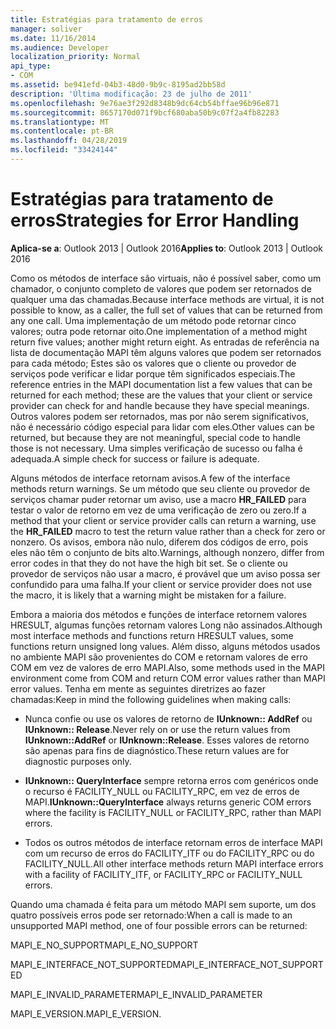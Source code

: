 ```yaml
---
title: Estratégias para tratamento de erros
manager: soliver
ms.date: 11/16/2014
ms.audience: Developer
localization_priority: Normal
api_type:
- COM
ms.assetid: be941efd-04b3-48d0-9b9c-8195ad2bb58d
description: 'Última modificação: 23 de julho de 2011'
ms.openlocfilehash: 9e76ae3f292d8348b9dc64cb54bffae96b96e871
ms.sourcegitcommit: 8657170d071f9bcf680aba50b9c07f2a4fb82283
ms.translationtype: MT
ms.contentlocale: pt-BR
ms.lasthandoff: 04/28/2019
ms.locfileid: "33424144"
---
```

# <a name="strategies-for-error-handling"></a><span data-ttu-id="c4faf-103">Estratégias para tratamento de erros</span><span class="sxs-lookup"><span data-stu-id="c4faf-103">Strategies for Error Handling</span></span>

  
  
<span data-ttu-id="c4faf-104">**Aplica-se a**: Outlook 2013 | Outlook 2016</span><span class="sxs-lookup"><span data-stu-id="c4faf-104">**Applies to**: Outlook 2013 | Outlook 2016</span></span> 
  
<span data-ttu-id="c4faf-105">Como os métodos de interface são virtuais, não é possível saber, como um chamador, o conjunto completo de valores que podem ser retornados de qualquer uma das chamadas.</span><span class="sxs-lookup"><span data-stu-id="c4faf-105">Because interface methods are virtual, it is not possible to know, as a caller, the full set of values that can be returned from any one call.</span></span> <span data-ttu-id="c4faf-106">Uma implementação de um método pode retornar cinco valores; outra pode retornar oito.</span><span class="sxs-lookup"><span data-stu-id="c4faf-106">One implementation of a method might return five values; another might return eight.</span></span> <span data-ttu-id="c4faf-107">As entradas de referência na lista de documentação MAPI têm alguns valores que podem ser retornados para cada método; Estes são os valores que o cliente ou provedor de serviços pode verificar e lidar porque têm significados especiais.</span><span class="sxs-lookup"><span data-stu-id="c4faf-107">The reference entries in the MAPI documentation list a few values that can be returned for each method; these are the values that your client or service provider can check for and handle because they have special meanings.</span></span> <span data-ttu-id="c4faf-108">Outros valores podem ser retornados, mas por não serem significativos, não é necessário código especial para lidar com eles.</span><span class="sxs-lookup"><span data-stu-id="c4faf-108">Other values can be returned, but because they are not meaningful, special code to handle those is not necessary.</span></span> <span data-ttu-id="c4faf-109">Uma simples verificação de sucesso ou falha é adequada.</span><span class="sxs-lookup"><span data-stu-id="c4faf-109">A simple check for success or failure is adequate.</span></span>
  
<span data-ttu-id="c4faf-110">Alguns métodos de interface retornam avisos.</span><span class="sxs-lookup"><span data-stu-id="c4faf-110">A few of the interface methods return warnings.</span></span> <span data-ttu-id="c4faf-111">Se um método que seu cliente ou provedor de serviços chamar puder retornar um aviso, use a macro **HR_FAILED** para testar o valor de retorno em vez de uma verificação de zero ou zero.</span><span class="sxs-lookup"><span data-stu-id="c4faf-111">If a method that your client or service provider calls can return a warning, use the **HR_FAILED** macro to test the return value rather than a check for zero or nonzero.</span></span> <span data-ttu-id="c4faf-112">Os avisos, embora não nulo, diferem dos códigos de erro, pois eles não têm o conjunto de bits alto.</span><span class="sxs-lookup"><span data-stu-id="c4faf-112">Warnings, although nonzero, differ from error codes in that they do not have the high bit set.</span></span> <span data-ttu-id="c4faf-113">Se o cliente ou provedor de serviços não usar a macro, é provável que um aviso possa ser confundido para uma falha.</span><span class="sxs-lookup"><span data-stu-id="c4faf-113">If your client or service provider does not use the macro, it is likely that a warning might be mistaken for a failure.</span></span> 
  
<span data-ttu-id="c4faf-114">Embora a maioria dos métodos e funções de interface retornem valores HRESULT, algumas funções retornam valores Long não assinados.</span><span class="sxs-lookup"><span data-stu-id="c4faf-114">Although most interface methods and functions return HRESULT values, some functions return unsigned long values.</span></span> <span data-ttu-id="c4faf-115">Além disso, alguns métodos usados no ambiente MAPI são provenientes do COM e retornam valores de erro COM em vez de valores de erro MAPI.</span><span class="sxs-lookup"><span data-stu-id="c4faf-115">Also, some methods used in the MAPI environment come from COM and return COM error values rather than MAPI error values.</span></span> <span data-ttu-id="c4faf-116">Tenha em mente as seguintes diretrizes ao fazer chamadas:</span><span class="sxs-lookup"><span data-stu-id="c4faf-116">Keep in mind the following guidelines when making calls:</span></span>
  
- <span data-ttu-id="c4faf-117">Nunca confie ou use os valores de retorno de **IUnknown:: AddRef** ou **IUnknown:: Release**.</span><span class="sxs-lookup"><span data-stu-id="c4faf-117">Never rely on or use the return values from **IUnknown::AddRef** or **IUnknown::Release**.</span></span> <span data-ttu-id="c4faf-118">Esses valores de retorno são apenas para fins de diagnóstico.</span><span class="sxs-lookup"><span data-stu-id="c4faf-118">These return values are for diagnostic purposes only.</span></span> 
    
- <span data-ttu-id="c4faf-119">**IUnknown:: QueryInterface** sempre retorna erros com genéricos onde o recurso é FACILITY_NULL ou FACILITY_RPC, em vez de erros de MAPI.</span><span class="sxs-lookup"><span data-stu-id="c4faf-119">**IUnknown::QueryInterface** always returns generic COM errors where the facility is FACILITY_NULL or FACILITY_RPC, rather than MAPI errors.</span></span> 
    
- <span data-ttu-id="c4faf-120">Todos os outros métodos de interface retornam erros de interface MAPI com um recurso de erros do FACILITY_ITF ou do FACILITY_RPC ou do FACILITY_NULL.</span><span class="sxs-lookup"><span data-stu-id="c4faf-120">All other interface methods return MAPI interface errors with a facility of FACILITY_ITF, or FACILITY_RPC or FACILITY_NULL errors.</span></span>
    
<span data-ttu-id="c4faf-121">Quando uma chamada é feita para um método MAPI sem suporte, um dos quatro possíveis erros pode ser retornado:</span><span class="sxs-lookup"><span data-stu-id="c4faf-121">When a call is made to an unsupported MAPI method, one of four possible errors can be returned:</span></span> 
  
<span data-ttu-id="c4faf-122">MAPI_E_NO_SUPPORT</span><span class="sxs-lookup"><span data-stu-id="c4faf-122">MAPI_E_NO_SUPPORT</span></span>
  
<span data-ttu-id="c4faf-123">MAPI_E_INTERFACE_NOT_SUPPORTED</span><span class="sxs-lookup"><span data-stu-id="c4faf-123">MAPI_E_INTERFACE_NOT_SUPPORTED</span></span>
  
<span data-ttu-id="c4faf-124">MAPI_E_INVALID_PARAMETER</span><span class="sxs-lookup"><span data-stu-id="c4faf-124">MAPI_E_INVALID_PARAMETER</span></span>
  
<span data-ttu-id="c4faf-125">MAPI_E_VERSION.</span><span class="sxs-lookup"><span data-stu-id="c4faf-125">MAPI_E_VERSION.</span></span> 
  

